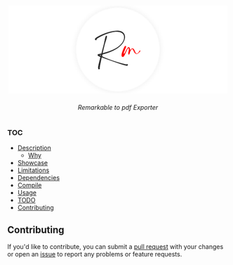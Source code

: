 <p align="center">
    <img src="images/logo.png">
</p>

<h6 align="center">
    Remarkable to pdf Exporter    
</h6>

<h1></h1>

<h1></h1>



### TOC

- [Description](#description)
    - [Why](#why)
- [Showcase](#showcase)
- [Limitations](#limitations)
- [Dependencies](#dependencies)
- [Compile](#compile)
- [Usage](#usage)
- [TODO](#todo)
- [Contributing](#Contributing)

## Contributing
If you'd like to contribute, you can submit a [pull request](https://github.com/rdWei/RMirror/pulls) with your changes or open an [issue](https://github.com/rdWei/RMirror/issues) to report any problems or feature requests.


